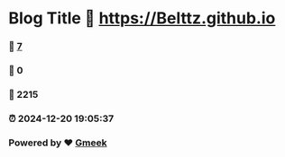 # Blog Title :link: https://Belttz.github.io 
### :page_facing_up: [7](https://Belttz.github.io/tag.html) 
### :speech_balloon: 0 
### :hibiscus: 2215 
### :alarm_clock: 2024-12-20 19:05:37 
### Powered by :heart: [Gmeek](https://github.com/Meekdai/Gmeek)
